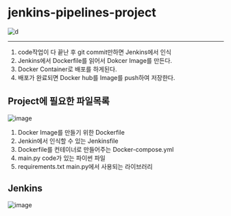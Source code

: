 # jenkins-pipelines-project
![d](https://user-images.githubusercontent.com/60678531/150051193-cbfe89a0-b1f6-4d8f-aaec-d8d8bfd302f5.png)

----------------------------------------------------------------------------
1. code작업이 다 끝난 후 git commit만하면 Jenkins에서 인식
2. Jenkins에서 Dockerfile를 읽어서 Dokcer Image를 만든다.
3. Docker Container로 배포를 하게된다.
4. 배포가 완료되면 Docker hub를 Image를 push하여 저장한다. 

## Project에 필요한 파일목록
![image](https://user-images.githubusercontent.com/60678531/150052082-88820e82-009a-4ae4-b53d-13ab697dc5e7.png)
1. Docker Image를 만들기 위한 Dockerfile
2. Jenkin에서 인식할 수 있는 Jenkinsfile
3. Dockerfile를 컨테이너로 만들어주는 Docker-compose.yml
4. main.py code가 있는 파이썬 파일
5. requirements.txt main.py에서 사용되는 라이브러리 

## Jenkins
![image](https://user-images.githubusercontent.com/60678531/150054299-1e4226c4-71e8-4bae-90b5-0bfaa4b69b15.png)
